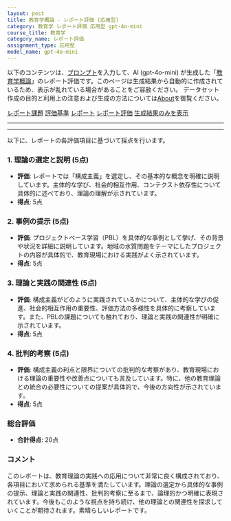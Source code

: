 ```yaml
---
layout: post
title: 教育学概論 - レポート評価 (応用型)
category: 教育学 レポート評価 応用型 gpt-4o-mini
course_title: 教育学
category_name: レポート評価
assignment_type: 応用型
model_name: gpt-4o-mini
---
```


以下のコンテンツは、[プロンプト](http://127.0.0.1:8000/generated/教育学/gpt-4o-mini/prompt_レポート評価-応用型.md)を入力して、AI (gpt-4o-mini) が生成した「[教育学概論](/contents/教育学/)」のレポート評価です。このページは生成結果から自動的に作成されているため、表示が乱れている場合があることをご容赦ください。
データセット作成の目的と利用上の注意および生成の方法については[About](/About)を御覧ください。

[レポート課題](../レポート課題-応用型)
[評価基準](../評価基準-応用型)
[レポート](../レポート-応用型)
[レポート評価](../レポート評価-応用型)
[生成結果のみを表示](http://127.0.0.1:8000/generated/教育学/gpt-4o-mini/レポート評価-応用型.md)
  

***
***
  
以下に、レポートの各評価項目に基づいて採点を行います。

### 1. 理論の選定と説明 (5点)
- **評価**: レポートでは「構成主義」を選定し、その基本的な概念を明確に説明しています。主体的な学び、社会的相互作用、コンテクスト依存性について具体的に述べており、理論の理解が示されています。
- **得点**: 5点

### 2. 事例の提示 (5点)
- **評価**: プロジェクトベース学習（PBL）を具体的な事例として挙げ、その背景や状況を詳細に説明しています。地域の水質問題をテーマにしたプロジェクトの内容が具体的で、教育現場における実践がよく示されています。
- **得点**: 5点

### 3. 理論と実践の関連性 (5点)
- **評価**: 構成主義がどのように実践されているかについて、主体的な学びの促進、社会的相互作用の重要性、評価方法の多様性を具体的に考察しています。また、PBLの課題についても触れており、理論と実践の関連性が明確に示されています。
- **得点**: 5点

### 4. 批判的考察 (5点)
- **評価**: 構成主義の利点と限界についての批判的な考察があり、教育現場における理論の重要性や改善点についても言及しています。特に、他の教育理論との統合の必要性についての提案が具体的で、今後の方向性が示されています。
- **得点**: 5点

### 総合評価
- **合計得点**: 20点

### コメント
このレポートは、教育理論の実践への応用について非常に良く構成されており、各項目において求められる基準を満たしています。理論の選定から具体的な事例の提示、理論と実践の関連性、批判的考察に至るまで、論理的かつ明確に表現されています。今後もこのような視点を持ち続け、他の理論との関連性を探求していくことが期待されます。素晴らしいレポートです。

